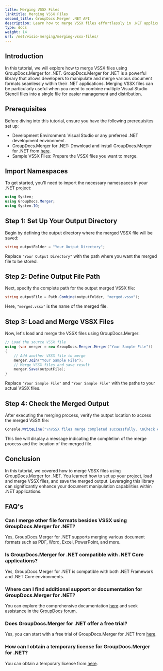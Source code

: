 ```yaml
---
title: Merging VSSX Files
linktitle: Merging VSSX Files
second_title: GroupDocs.Merger .NET API
description: Learn how to merge VSSX files effortlessly in .NET applications using GroupDocs.Merger, enhancing document management efficiency.
type: docs
weight: 14
url: /net/visio-merging/merging-vssx-files/
---
```

## Introduction
In this tutorial, we will explore how to merge VSSX files using GroupDocs.Merger for .NET. GroupDocs.Merger for .NET is a powerful library that allows developers to manipulate and merge various document formats seamlessly within their .NET applications. Merging VSSX files can be particularly useful when you need to combine multiple Visual Studio Stencil files into a single file for easier management and distribution.
## Prerequisites
Before diving into this tutorial, ensure you have the following prerequisites set up:
- Development Environment: Visual Studio or any preferred .NET development environment.
- GroupDocs.Merger for .NET: Download and install GroupDocs.Merger for .NET from [here](https://releases.groupdocs.com/merger/net/).
- Sample VSSX Files: Prepare the VSSX files you want to merge.

## Import Namespaces
To get started, you'll need to import the necessary namespaces in your .NET project:
```csharp
using System; 
using GroupDocs.Merger;
using System.IO;
```
## Step 1: Set Up Your Output Directory
Begin by defining the output directory where the merged VSSX file will be saved:
```csharp
string outputFolder = "Your Output Directory";
```
Replace `"Your Output Directory"` with the path where you want the merged file to be stored.
## Step 2: Define Output File Path
Next, specify the complete path for the output merged VSSX file:
```csharp
string outputFile = Path.Combine(outputFolder, "merged.vssx");
```
Here, `"merged.vssx"` is the name of the merged file.
## Step 3: Load and Merge VSSX Files
Now, let's load and merge the VSSX files using GroupDocs.Merger:
```csharp
// Load the source VSSX file
using (var merger = new GroupDocs.Merger.Merger("Your Sample File"))
{
    // Add another VSSX file to merge
    merger.Join("Your Sample File");
    // Merge VSSX files and save result
    merger.Save(outputFile);
}
```
Replace `"Your Sample File"` and `"Your Sample File"` with the paths to your actual VSSX files.
## Step 4: Check the Merged Output
After executing the merging process, verify the output location to access the merged VSSX file:
```csharp
Console.WriteLine("\nVSSX files merge completed successfully. \nCheck output in {0}", outputFolder);
```
This line will display a message indicating the completion of the merge process and the location of the merged file.

## Conclusion
In this tutorial, we covered how to merge VSSX files using GroupDocs.Merger for .NET. You learned how to set up your project, load and merge VSSX files, and save the merged output. Leveraging this library can significantly enhance your document manipulation capabilities within .NET applications.

## FAQ's
### Can I merge other file formats besides VSSX using GroupDocs.Merger for .NET?
Yes, GroupDocs.Merger for .NET supports merging various document formats such as PDF, Word, Excel, PowerPoint, and more.
### Is GroupDocs.Merger for .NET compatible with .NET Core applications?
Yes, GroupDocs.Merger for .NET is compatible with both .NET Framework and .NET Core environments.
### Where can I find additional support or documentation for GroupDocs.Merger for .NET?
You can explore the comprehensive documentation [here](https://reference.groupdocs.com/merger/net/) and seek assistance in the [GroupDocs forum](https://forum.groupdocs.com/c/merger/32).
### Does GroupDocs.Merger for .NET offer a free trial?
Yes, you can start with a free trial of GroupDocs.Merger for .NET from [here](https://releases.groupdocs.com/).
### How can I obtain a temporary license for GroupDocs.Merger for .NET?
You can obtain a temporary license from [here](https://purchase.groupdocs.com/temporary-license/).

